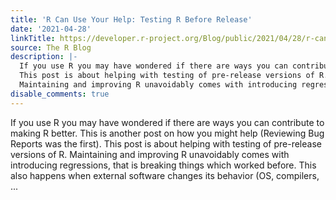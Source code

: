 ```yaml
---
title: 'R Can Use Your Help: Testing R Before Release'
date: '2021-04-28'
linkTitle: https://developer.r-project.org/Blog/public/2021/04/28/r-can-use-your-help-testing-r-before-release/
source: The R Blog
description: |-
  If you use R you may have wondered if there are ways you can contribute to making R better. This is another post on how you might help (Reviewing Bug Reports was the first).
  This post is about helping with testing of pre-release versions of R.
  Maintaining and improving R unavoidably comes with introducing regressions, that is breaking things which worked before. This also happens when external software changes its behavior (OS, compilers, ...
disable_comments: true
---
```

If you use R you may have wondered if there are ways you can contribute to making R better. This is another post on how you might help (Reviewing Bug Reports was the first).
This post is about helping with testing of pre-release versions of R.
Maintaining and improving R unavoidably comes with introducing regressions, that is breaking things which worked before. This also happens when external software changes its behavior (OS, compilers, ...